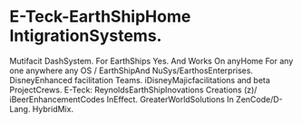 E-Teck-EarthShipHome IntigrationSystems. 
======
Mutifacit DashSystem. For EarthShips Yes. And Works On anyHome For any one anywhere any OS / EarthShipAnd NuSys/EarthosEnterprises. DisneyEnhanced facilitation Teams. iDisneyMajicfacilitations and beta ProjectCrews. 
E-Teck: ReynoldsEarthShipInovations
Creations (z)/
iBeerEnhancementCodes 
InEffect. 
GreaterWorldSolutions 
In ZenCode/D-Lang.
HybridMix. 


